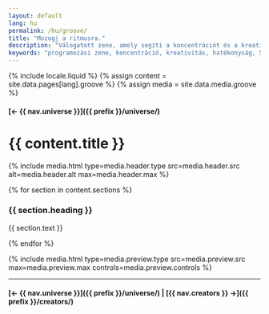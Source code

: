 ```yaml
---
layout: default
lang: hu
permalink: /hu/groove/
title: "Mozogj a ritmusra."
description: "Válogatott zene, amely segíti a koncentrációt és a kreativitást programozás közben. Növeld a produktivitásodat ritmussal."
keywords: "programozási zene, koncentráció, kreativitás, hatékonyság, Swiftian"
---
```



{% include locale.liquid %}
{% assign content = site.data.pages[lang].groove %}
{% assign media = site.data.media.groove %}

#### [← {{ nav.universe }}]({{ prefix }}/universe/)

# {{ content.title }}

{% include media.html
  type=media.header.type
  src=media.header.src
  alt=media.header.alt
  max=media.header.max
%}

{% for section in content.sections %}
### {{ section.heading }}
{{ section.text }}

{% endfor %}

{% include media.html
  type=media.preview.type
  src=media.preview.src
  max=media.preview.max
  controls=media.preview.controls
%}

---

#### [← {{ nav.universe }}]({{ prefix }}/universe/) | [{{ nav.creators }} →]({{ prefix }}/creators/)